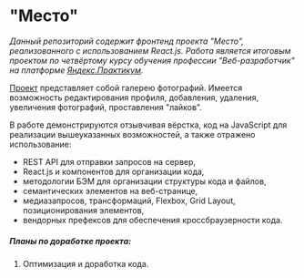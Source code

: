 # "Место"

*Данный репозиторий содержит фронтенд проекта "Место", реализованного с использованием React.js.*
*Работа является итоговым проектом по четвёртому курсу обучения профессии "Веб-разработчик" на платформе [Яндекс.Практикум](https://praktikum.yandex.ru/profile/web/ "Профессия веб-разработчик").*

[Проект](https://octopussyo.github.io/mesto/) представляет собой галерею фотографий.
Имеется возможность редактирования профиля, добавления, удаления, увеличения фотографий, проставления "лайков".

В работе демонстрируются отзывчивая вёрстка, код на JavaScript для реализации вышеуказанных возможностей, а также отражено использование:
* REST API для отправки запросов на сервер,
* React.js и компонентов для организации кода,
* методологии БЭМ для организации структуры кода и файлов,
* семантических элементов на веб-странице,
* медиазапросов, трансформаций, Flexbox, Grid Layout, позиционирования элементов,
* вендорных префексов для обеспечения кроссбраузерности кода.


##### Планы по доработке проекта:
1. Оптимизация и доработка кода.